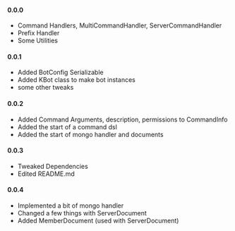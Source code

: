 #### 0.0.0
* Command Handlers, MultiCommandHandler, ServerCommandHandler
* Prefix Handler
* Some Utilities

#### 0.0.1
* Added BotConfig Serializable
* Added KBot class to make bot instances
* some other tweaks

#### 0.0.2
* Added Command Arguments, description, permissions to CommandInfo
* Added the start of a command dsl
* Added the start of mongo handler and documents

#### 0.0.3
* Tweaked Dependencies
* Edited README.md

#### 0.0.4
* Implemented a bit of mongo handler
* Changed a few things with ServerDocument
* Added MemberDocument (used with ServerDocument)